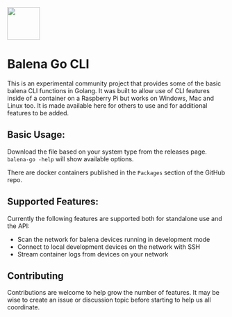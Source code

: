 <img src="https://github.com/maggie0002/balena-apps-logo/raw/main/logo.png" width="75" />

# Balena Go CLI

This is an experimental community project that provides some of the basic balena CLI functions in Golang. It was built to allow use of CLI features inside of a container on a Raspberry Pi but works on Windows, Mac and Linux too. It is made available here for others to use and for additional features to be added.

## Basic Usage:

Download the file based on your system type from the releases page. `balena-go -help` will show available options.

There are docker containers published in the `Packages` section of the GitHub repo.

## Supported Features:

Currently the following features are supported both for standalone use and the API:

- Scan the network for balena devices running in development mode
- Connect to local development devices on the network with SSH
- Stream container logs from devices on your network

## Contributing

Contributions are welcome to help grow the number of features. It may be wise to create an issue or discussion topic before starting to help us all coordinate.
